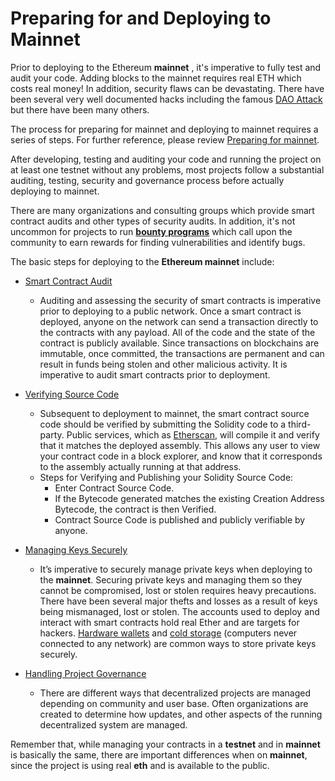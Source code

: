 # Preparing for and Deploying to Mainnet

Prior to deploying to the Ethereum **mainnet** , it's imperative to fully test and audit your code. Adding blocks to the mainnet requires real ETH which costs real money! In addition, security flaws can be devastating. There have been several very well documented hacks including the famous [DAO Attack](https://www.coindesk.com/understanding-dao-hack-journalists) but there have been many others.

The process for preparing for mainnet and deploying to mainnet requires a series of steps. For further reference, please review [Preparing for mainnet](https://docs.openzeppelin.com/learn/preparing-for-mainnet).

After developing, testing and auditing your code and running the project on at least one testnet without any problems, most projects follow a substantial auditing, testing, security and governance process before actually deploying to mainnet.

There are many organizations and consulting groups which provide smart contract audits and other types of security audits. In addition, it's not uncommon for projects to run [**bounty programs**](https://bounty.ethereum.org/) which call upon the community to earn rewards for finding vulnerabilities and identify bugs.

The basic steps for deploying to the **Ethereum mainnet** include:

- [Smart Contract Audit](https://docs.openzeppelin.com/learn/preparing-for-mainnet#auditing-and-security)
  - Auditing and assessing the security of smart contracts is imperative prior to deploying to a public network. Once a smart contract is deployed, anyone on the network can send a transaction directly to the contracts with any payload. All of the code and the state of the contract is publicly available. Since transactions on blockchains are immutable, once committed, the transactions are permanent and can result in funds being stolen and other malicious activity. It is imperative to audit smart contracts prior to deployment.
- [Verifying Source Code](https://docs.openzeppelin.com/learn/preparing-for-mainnet#verify-source-code)
  - Subsequent to deployment to mainnet, the smart contract source code should be verified by submitting the Solidity code to a third-party. Public services, which as [Etherscan](https://etherscan.io/verifyContract), will compile it and verify that it matches the deployed assembly. This allows any user to view your contract code in a block explorer, and know that it corresponds to the assembly actually running at that address.
  - Steps for Verifying and Publishing your Solidity Source Code:
    - Enter Contract Source Code.
    - If the Bytecode generated matches the existing Creation Address Bytecode, the contract is then Verified.
    - Contract Source Code is published and publicly verifiable by anyone.
- [Managing Keys Securely](https://docs.openzeppelin.com/learn/preparing-for-mainnet#key-management)
  - It’s imperative to securely manage private keys when deploying to the **mainnet**. Securing private keys and managing them so they cannot be compromised, lost or stolen requires heavy precautions. There have been several major thefts and losses as a result of keys being mismanaged, lost or stolen. The accounts used to deploy and interact with smart contracts hold real Ether and are targets for hackers. [Hardware wallets](https://docs.ethhub.io/using-ethereum/wallets/hardware/) and [cold storage](https://www.investopedia.com/terms/c/cold-storage.asp#:~:text=Key%20Takeaways&text=Cold%20storage%20is%20a%20way,their%20holdings%20via%20traditional%20means.) (computers never connected to any network) are common ways to store private keys securely.

- [Handling Project Governance](https://docs.openzeppelin.com/learn/preparing-for-mainnet#project-governance)
  - There are different ways that decentralized projects are managed depending on community and user base. Often organizations are created to determine how updates, and other aspects of the running decentralized system are managed.

Remember that, while managing your contracts in a **testnet** and in **mainnet** is basically the same, there are important differences when on **mainnet**, since the project is using real **eth** and is available to the public.

